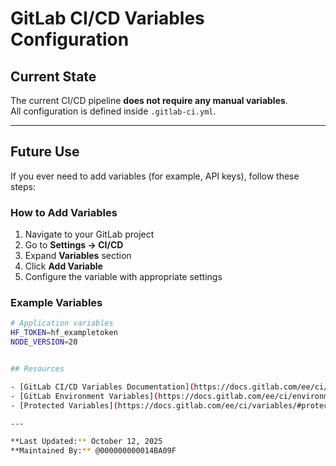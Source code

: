 # GitLab CI/CD Variables Configuration

## Current State

The current CI/CD pipeline **does not require any manual variables**.  
All configuration is defined inside `.gitlab-ci.yml`.

---

## Future Use

If you ever need to add variables (for example, API keys), follow these steps:

### How to Add Variables

1. Navigate to your GitLab project
2. Go to **Settings → CI/CD**
3. Expand **Variables** section
4. Click **Add Variable**
5. Configure the variable with appropriate settings

### Example Variables

```bash
# Application variables
HF_TOKEN=hf_exampletoken
NODE_VERSION=20


## Resources

- [GitLab CI/CD Variables Documentation](https://docs.gitlab.com/ee/ci/variables/)
- [GitLab Environment Variables](https://docs.gitlab.com/ee/ci/environments/)
- [Protected Variables](https://docs.gitlab.com/ee/ci/variables/#protected-cicd-variables)

---

**Last Updated:** October 12, 2025  
**Maintained By:** @000000000014BA09F
